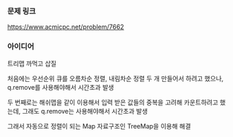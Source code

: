 ### 문제 링크

https://www.acmicpc.net/problem/7662

### 아이디어

트리맵 까먹고 삽질

처음에는 우선순위 큐를 오름차순 정렬, 내림차순 정렬 두 개 만들어서 하려고 했으나, q.remove를 사용해야해서 시간초과 발생

두 번째로는 해쉬맵을 같이 이용해서 입력 받은 값들의 중복을 고려해 카운트하려고 했는데, 그래도 q.remove는 사용해야해서 시간초과 발생

그래서 자동으로 정렬이 되는 Map 자료구조인 TreeMap을 이용해 해결
